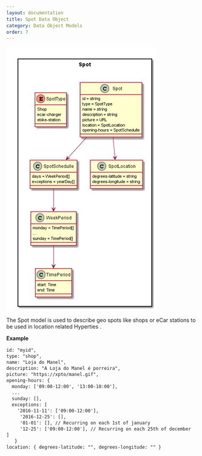 ```yaml
---
layout: documentation
title: Spot Data Object
category: Data Object Models
order: 7
---
```


![Spot Object Model](Spot-Data-Object-Model.png)

The Spot model is used to describe geo spots like shops or eCar stations to be used in location related Hyperties .

**Example**

```
id: "myid",
type: "shop",
name: "Loja do Manel",
description: "A Loja do Manel é porreira",
picture: "https://xpto/manel.gif",
opening-hours: {
  monday: ['09:00-12:00', '13:00-18:00'],
  ...
  sunday: [],
  exceptions: [
    '2016-11-11': ['09:00-12:00'],
     '2016-12-25': [],
     '01-01': [], // Recurring on each 1st of january
     '12-25': ['09:00-12:00'], // Recurring on each 25th of december  ]
   }
location: { degrees-latitude: "", degrees-longitude: "" }
```
